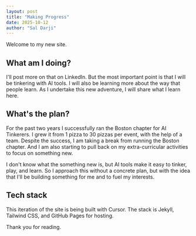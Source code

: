 ```yaml
---
layout: post
title: "Making Progress"
date: 2025-10-12
author: "Sal Darji"
---
```


Welcome to my new site.

## What am I doing?
<!-- This past week I accepted a new position building AI products for higher ed. --> I'll post more on that on LinkedIn. But the most important point is that I will be tinkering with AI tools. I will also be learning more about the way that people learn. As I undertake this new adventure, I will share what I learn here.

## What's the plan?
For the past two years I successfully ran the Boston chapter for AI Tinkerers. I grew it from 1 pizza to 30 pizzas per event, with the help of a team. Despite the success, I am taking a break from running the Boston chapter. And I am also starting to pull back on my extra-curricular activities to focus on something new.

I don't know what the something new is, but AI tools make it easy to tinker, play, and learn. So I approach this without a concrete plan, but with the idea that I'll be building something for me and to fuel my interests.

## Tech stack
This iteration of the site is being built with Cursor. The stack is Jekyll, Tailwind CSS, and GitHub Pages for hosting.

Thank you for reading.